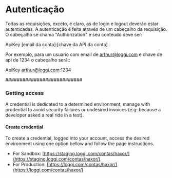 Autenticação
============

Todas as requisições, exceto, é claro, as de login e logout deverão estar
autenticadas. A autenticação é feita através de um cabeçalho da requisição.
O cabeçalho se chama "Authorization"  e seu conteudo deve ser:

  ApiKey [email da conta]:[chave da API da conta]

Por exemplo, para um usuario com email de arthur@loggi.com e chave de api de
1234 o cabeçalho será::

  ApiKey arthur@loggi.com:1234


###########################


### Getting access

A credential is dedicated to a determined environment, manage with prudential to avoid security failures or undesired invoices (e.g: because a developer asked a real ride in a test).

#### Create credential

To create a credential, logged into your account, access the desired environment using one option bellow and follow the page instructions.

 - For Sandbox: [https://staging.loggi.com/contas/haxor/](https://staging.loggi.com/contas/haxor/)
 - For Production: [https://loggi.com/contas/haxor/](https://loggi.com/contas/haxor/)
